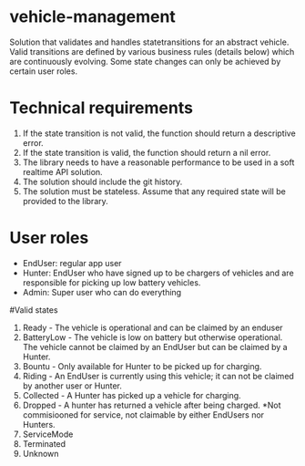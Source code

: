 # vehicle-management
Solution that validates and handles statetransitions for an abstract vehicle. Valid transitions are defined by various business rules (details below) which are continuously evolving. Some state changes can only be achieved by certain user roles.

# Technical requirements

 1. If the state transition is not valid, the function should return a descriptive error.
 2. If the state transition is valid, the function should return a nil error.
 3. The library needs to have a reasonable performance to be used in a soft realtime API solution.
 4. The solution should include the git history.
 5. The solution must be stateless. Assume that any required state will be provided to the library.

# User roles

 - EndUser: regular app user
 - Hunter: EndUser who have signed up to be chargers of vehicles and are responsible for picking up low battery vehicles.
 - Admin: Super user who can do everything

#Valid states

 1) Ready - The vehicle is operational and can be claimed by an enduser
 2) BatteryLow -  The vehicle is low on battery but otherwise operational. The vehicle cannot be claimed by an EndUser but can be claimed by a Hunter.
 3) Bountu - Only available for Hunter to be picked up for charging.
 4) Riding - An EndUser is currently using this vehicle; it can not be claimed by another user or Hunter.
 5) Collected - A Hunter has picked up a vehicle for charging.
 6) Dropped - A hunter has returned a vehicle after being charged.
*Not commisiooned for service, not claimable by either EndUsers nor Hunters.
 7) ServiceMode
 8) Terminated
 9) Unknown
